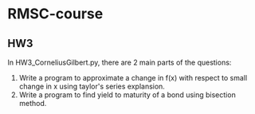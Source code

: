 # RMSC-course
## HW3
In HW3_CorneliusGilbert.py, there are 2 main parts of the questions:
1. Write a program to approximate a change in f(x) with respect to small change in x using taylor's series explansion.
2. Write a program to find yield to maturity of a bond using bisection method.
